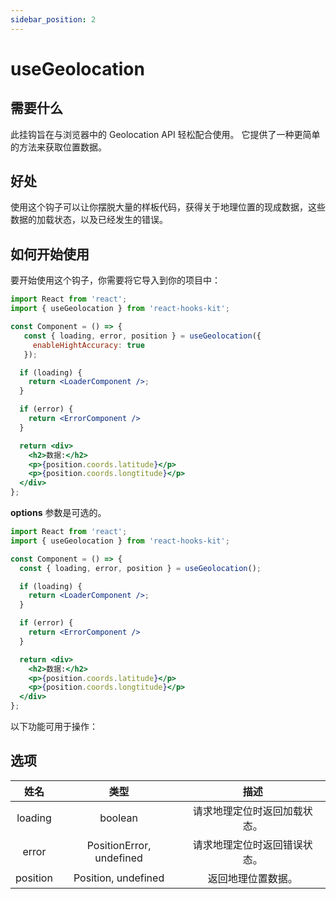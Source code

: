 ```yaml
---
sidebar_position: 2
---
```


# useGeolocation

## 需要什么

此挂钩旨在与浏览器中的 Geolocation API 轻松配合使用。 它提供了一种更简单的方法来获取位置数据。

## 好处

使用这个钩子可以让你摆脱大量的样板代码，获得关于地理位置的现成数据，这些数据的加载状态，以及已经发生的错误。

## 如何开始使用

要开始使用这个钩子，你需要将它导入到你的项目中：

```jsx
import React from 'react';
import { useGeolocation } from 'react-hooks-kit';

const Component = () => {
   const { loading, error, position } = useGeolocation({
     enableHightAccuracy: true
   });

  if (loading) {
    return <LoaderComponent />;
  }

  if (error) {
    return <ErrorComponent />
  }

  return <div>
    <h2>数据:</h2>
    <p>{position.coords.latitude}</p>
    <p>{position.coords.longtitude}</p>
  </div>
};
```

**options** 参数是可选的。

```jsx
import React from 'react';
import { useGeolocation } from 'react-hooks-kit';

const Component = () => {
  const { loading, error, position } = useGeolocation();

  if (loading) {
    return <LoaderComponent />;
  }

  if (error) {
    return <ErrorComponent />
  }

  return <div>
    <h2>数据:</h2>
    <p>{position.coords.latitude}</p>
    <p>{position.coords.longtitude}</p>
  </div>
};
```

以下功能可用于操作：

## 选项

| 姓名 | 类型 | 描述 |
| :---: | :---: | :---: |
| loading | boolean | 请求地理定位时返回加载状态。 |
| error | PositionError, undefined | 请求地理定位时返回错误状态。 |
| position | Position, undefined | 返回地理位置数据。 |
